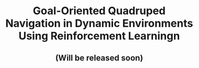 <div align="center">
  <h1> Goal-Oriented Quadruped Navigation in Dynamic Environments Using Reinforcement Learningn</h1>
  <h2> (Will be released soon) </h2>
</div>
